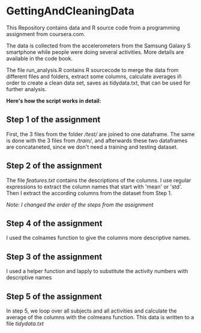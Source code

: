GettingAndCleaningData
======================

This Repository contains data and R source code from a programming assignment from coursera.com. 

The data is collected from the accelerometers from the Samsung Galaxy S smartphone while people were doing several activities. More details are available in the code book.

The file run_analysis.R contains R sourcecode to merge the data from different files and folders, extract some columns, calculate averages in̂ order to create a clean data set, saves as tidydata.txt, that can be used for further analysis.

**Here's how the script works in detail:**

Step 1 of the assignment
-----

First, the 3 files from the folder */test/* are joined to one dataframe.
The same is done with the 3 files from */train/*, and afterwards these two dataframes are concataneted, since we don't need a training and testing dataset.

Step 2 of the assignment
------

The file *features.txt* contains the descriptions of the columns. I use regular expressions to extract the column names that start with 'mean' or 'std'. Then I extract the according columns from the dataset from Step 1.

*Note: I changed the  order of the steps from the assignment*

Step 4 of the assignment 
------
     
I used the colnames function to give the columns more descriptive names.
  

Step 3 of the assignment
------
 
I used a helper function and lapply to substitute the activity numbers with descriptive names

Step 5 of the assignment
-----

In step 5, we loop over all subjects and all activities and calculate the average of the columns with the colmeans function. This data is written to a file *tidydata.txt* 
